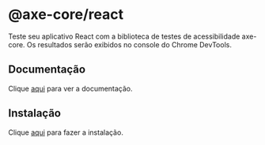 # @axe-core/react

Teste seu aplicativo React com a biblioteca de testes de acessibilidade axe-core. Os resultados serão exibidos no console do Chrome DevTools.

## Documentação

Clique [aqui](https://github.com/dequelabs/axe-core-npm) para ver a documentação.

## Instalação

Clique [aqui](https://www.npmjs.com/package/@axe-core/react) para fazer a instalação.